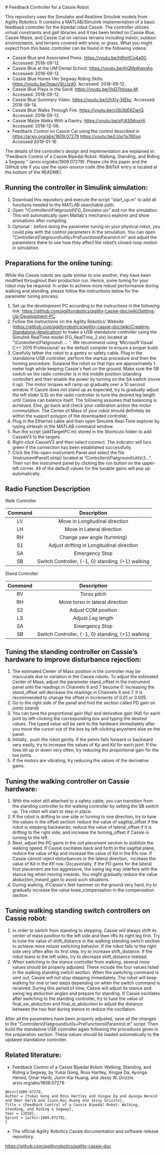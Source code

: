 ﻿﻿# Feedback Controller for a Cassie Robot

This repository uses the Simulator and Realtime Simulink models from Agility Robotics. It contains a MATLAB/Simulink implementation of a basic feedback controller for the bipedal robot Cassie. The controller utilizes virtual constraints and gait libraries and it has been tested on Cassie Blue, Cassie Maize, and Cassie Cal on various terrains including indoor, outdoor environments, and terrains covered with snow, or grass. What you might expect from this basic controller can be found in the following videos:
 
- Cassie Blue and Associated Press. https://youtu.be/h6hnfCo4a00. Accessed: 2018-09-12.                   
- Cassie Blue at the UM Dental School. https://youtu.be/jhQMq6vpnAo. Accessed: 2018-09-12.                
- Cassie Blue Hones Her Segway Riding Skills. https://youtu.be/0gauVSUJzd0. Accessed: 2018-09-12.      
- Cassie Blue Plays in the Sand. https://youtu.be/VoD7hbssu-M. Accessed: 2018-09-12.       
- Cassie Blue Summary Video. https://youtu.be/UhXly-5tEkc. Accessed: 2018-09-14.      
- Cassie Blue Walks Through Fire. https://youtu.be/cGb3bE6ZwrQ. Accessed: 2018-09-12.       
- Cassie Maize Walks With a Gantry. https://youtu.be/oYjAS9AoxHI. Accessed: 2018-12-06.         
- Feedback Control on Cassie Cal using the control described in https://arxiv.org/abs/1809.07279 https://youtu.be/LUxr1u760so Accessed 2019-01-16

The details of the controller’s design and implementation are explained in: “Feedback Control of a Cassie Bipedal Robot: Walking, Standing, and Riding a Segway " (arxiv.org/abs/1809.07279). Please cite this paper and the GitHub site if you use the open-source code (the BibTeX entry is located at the bottom of the README).
 

## Running the controller in Simulink simulation:
1. Download this repository and execute the script "start_up.m" to add all functions needed to the MATLAB searchable path.
2. Open “\Controllers\Flatground\FG_Simulator.slx” and run the simulation. This will automatically open Matlab's mechanics explorer and show animations after compiling.
3. Optional：before doing the parameter tuning on your physical robot, you could play with the control parameters in the simulation. You can open "Controllers\Flatground\utils\+PreFunctions\ParamInit.m” and adjust the parameters there to see how they affect the robot’s closed-loop motion in simulation.
  
## Preparations for the online tuning:

While the Cassie robots are quite similar to one another, they have been modified throughout their production run. Hence, some tuning for your robot may be required. In order to achieve more robust performance during walking and standing, please follow the instructions below for the parameter tuning process.

1. Set up the development PC according to the instructions in the following link: https://github.com/agilityrobotics/agility-cassie-doc/wiki/Setting-Up-Development-PC.
2. Follow the instructions on the Agility Robotics’ Website (https://github.com/agilityrobotics/agility-cassie-doc/wiki/Creating-Standalone-Application) to make a USB standalone controller using the Simulink RealTime model (FG_RealTime_2.slx) located at “\Controllers\Flatground\ ... “. We recommend using 'Microsoft Visual C++ 2015 Professional' as the default compiler to ensure a proper build.
3. Carefully tether the robot to a gantry or safety cable. Plug in the standalone USB controller, perform the startup procedure and then the homing procedure. Suspend the robot so that hips are approximately 1 meter high while keeping Cassie's feet on the ground. Make sure the SB switch on the radio controller is in the middle position (standing controller) and then enable the power by turning on the SA switch (move it up). The motor torques will ramp up gradually over a 10 second window. If Cassie does not stand up as expected, try to gradually adjust the left slider (LS) on the radio controller to tune the desired leg length until Cassie can balance itself. The following assumes that balancing is achieved. Else, go back and check your calibration and/or the motor commutation. The Center of Mass of your robot should definitely be within the support polygon of the downloaded controller.
4. Plug in the Ethernet cable and then open Simulink Real-Time explorer by typing slrtexplr in the MATLAB command window.
5. Run the script (addTargetPC.m) stored in the Shortcuts folder to add CassieV3 to the targets.
6. Right-click CassieV3 and then select connect. The indicator will turn green if the connection has been established successfully.
7. Click the File-open-instrument Panel and select the file (InstrumentPanel1.slrtip) located at “Controllers\Flatground\utils\3\...”. Then run the instrument panel by clicking the run button on the upper-left corner. All of the default values for the tunable gains will pop up automatically.

## Radio Function Description

Walk Controller

| Command | Description |
|:-:|:-:|
| LV | Move in Longitudinal direction |
| LH | Move in Lateral direction |
| RH | Change yaw angle (turnning) |
| S1 | Adjust drifting in Longitudinal direction |
| SA | Emergency Stop |
| SB | Switch Controller, (-1, 0) standing, (+1) walking|

Stand Controller

| Command | Description |
|:-:|:-:|
| RV | Torso pitch |
| RH | Move torso in lateral direction |
| S2 | Adjust COM position |
| LS | Adjust Leg length |
| SA | Emergency Stop |
| SB | Switch Controller, (-1, 0) standing, (+1) walking|


## Tuning the standing controller on Cassie’s hardware to improve disturbance rejection:
1. The estimated Center of Mass position in the controller may be inaccurate due to variation in the Cassie robots. To adjust the estimated Center of Mass, adjust the parameter stand_offset in the instrument panel until the readings in Channels 6 and 7 become 0. Increasing the stand_offset will decrease the readings in Channels 6 and 7. It is recommended to change the offset in increments of 0.01 or 0.005. 
2. Go to the right side of the panel and find the section called PD gain on joints (stand)
3. You can tune the proportional gain (Kp) and derivative gain (Kd) for each joint by left-clicking the corresponding box and typing the desired values. The typed value will be sent to the hardware immediately after you move the cursor out of the box by left-clicking anywhere else on the panel.
4. Initially,  push the robot gently. If the pelvis falls forward or backward very easily, try to increase the values of Kp and Kd for each joint. If the toes tilt up or down very often, try reducing the proportional gain for the toe joints. 
5. If the motors are vibrating, try reducing the values of the derivative gains. 
 
## Tuning the walking controller on Cassie hardware:
1. With the robot still attached to a safety cable, you can transition from the standing controller to the walking controller by setting the SB switch up. The robot will start to step in place.
2. If the robot is drifting to one side or turning to one direction, try to tune the values in the offset section: reduce the value of sagittal_offset if the robot is stepping backwards; reduce the value of lateral_offset if it is drifting to the right side; and increase the turning_offset if Cassie is turning to the left.
3. Next, adjust the PD gains in the oot placement section to stabilize the walking speed. If Cassie oscillates back and forth in the sagittal plane, reduce the value of Kp and increase the value of Kd in the Kfs row. If Cassie cannot reject disturbances in the lateral direction,  increase the value of Kd in the Kfl row. Occasionally, if the PD gains for the lateral foot placement are too aggressive, the swing leg may interfere with the stance leg when moving inwards. You might gradually reduce the value abduction_inward_gain to avoid such situations.
4. During walking, if Cassie's feet hammer on the ground very hard, try to gradually increase the value knee_compensation in the compensation section.
 
## Tuning walking standing switch controllers on Cassie robot:
1. In order to switch from standing to stepping, Cassie will always shift its center of mass position to the left side and then lifts its right leg first. Try to tune the value of shift_distance in the walking standing switch section to achieve more robust switching behavior. If the robot falls to the right side very often after its first step, try to increase shift_distance. If the robot leans to the left sides, try to decrease shift_distance instead.
2. When switching to the stance controller from walking, several more values should be properly adjusted. These include the four values listed in the walking standing switch section. When the switching command is sent out, Cassie will not stop stepping immediately. The robot will keep walking for one or two steps depending on when the switch command is received. During this period of time, Cassie will adjust its stance and swing leg abduction angles and prepare for standing. If Cassie oscillates after switching to the standing controller, try to tune the value of final_sw_abduction and final_st_abduction to adjust the distance between the two feet during stance to reduce the oscillation.
 
After all the parameters have been properly adjusted, save all the changes to the "Controllers\Flatground\utils\+PreFunctions\ParamInit.m" script. Then build the standalone USB controller again following the procedures given in the preparation section. These values should be loaded automatically to the updated standalone controller.
 


## Related literature:
* Feedback Control of a Cassie Bipedal Robot: Walking, Standing, and Riding a Segway, by Yukai Gong, Ross Hartley, Xingye Da, Ayonga Hereid, Omar Harib, Jiunn-Kai Huang, and Jessy W. Grizzle. arxiv.org/abs/1809.07279
```
@misc{1809.07279,
Author = {Yukai Gong and Ross Hartley and Xingye Da and Ayonga Hereid and Omar Harib and Jiunn-Kai Huang and Jessy Grizzle},
Title = {Feedback Control of a Cassie Bipedal Robot: Walking, Standing, and Riding a Segway},
Year = {2018},
Eprint = {arXiv:1809.07279},
}
```

* The official Agility Robotics Cassie documentation and software release repository.

https://github.com/agilityrobotics/agility-cassie-doc

